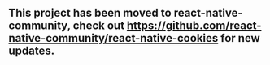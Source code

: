 ## This project has been moved to react-native-community, check out https://github.com/react-native-community/react-native-cookies for new updates.
